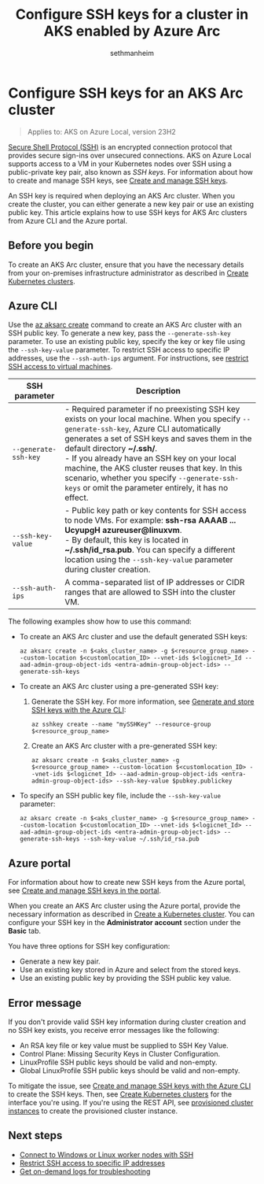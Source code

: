 ﻿---
title: Configure SSH keys for a cluster in AKS enabled by Azure Arc
description: Learn how to configure SSH keys for an AKS Arc cluster.
ms.date: 01/10/2025
ms.topic: how-to
author: sethmanheim
ms.author: sethm
ms.reviewer: leslielin
ms.lastreviewed: 01/10/2025
---

# Configure SSH keys for an AKS Arc cluster

> Applies to: AKS on Azure Local, version 23H2

[Secure Shell Protocol (SSH)](https://www.ssh.com/ssh/) is an encrypted connection protocol that provides secure sign-ins over unsecured connections. AKS on Azure Local supports access to a VM in your Kubernetes nodes over SSH using a public-private key pair, also known as *SSH keys*. For information about how to create and manage SSH keys, see [Create and manage SSH keys](/azure/virtual-machines/ssh-keys-azure-cli).

An SSH key is required when deploying an AKS Arc cluster. When you create the cluster, you can either generate a new key pair or use an existing public key. This article explains how to use SSH keys for AKS Arc clusters from Azure CLI and the Azure portal.

## Before you begin

To create an AKS Arc cluster, ensure that you have the necessary details from your on-premises infrastructure administrator as described in [Create Kubernetes clusters](aks-create-clusters-cli.md#before-you-begin).

## Azure CLI

Use the [az aksarc create](/cli/azure/aksarc#az-aksarc-create) command to create an AKS Arc cluster with an SSH public key. To generate a new key, pass the `--generate-ssh-key` parameter. To use an existing public key, specify the key or key file using the `--ssh-key-value` parameter. To restrict SSH access to specific IP addresses, use the `--ssh-auth-ips` argument. For instructions, see [restrict SSH access to virtual machines](restrict-ssh-access.md).

| SSH parameter | Description |
|-------------------------|-------------------------|
| `--generate-ssh-key` | - Required parameter if no preexisting SSH key exists on your local machine. When you specify `--generate-ssh-key`, Azure CLI automatically generates a set of SSH keys and saves them in the default directory **~/.ssh/**.</br> - If you already have an SSH key on your local machine, the AKS cluster reuses that key. In this scenario, whether you specify `--generate-ssh-keys` or omit the parameter entirely, it has no effect. |
| `--ssh-key-value` | - Public key path or key contents for SSH access to node VMs. For example: **ssh-rsa AAAAB ... UcyupgH azureuser@linuxvm**.</br> - By default, this key is located in **~/.ssh/id_rsa.pub**. You can specify a different location using the `--ssh-key-value` parameter during cluster creation. |
| `--ssh-auth-ips` | A comma-separated list of IP addresses or CIDR ranges that are allowed to SSH into the cluster VM. |

The following examples show how to use this command:

- To create an AKS Arc cluster and use the default generated SSH keys:

  ```azurecli
  az aksarc create -n $<aks_cluster_name> -g $<resource_group_name> --custom-location $<customlocation_ID> --vnet-ids $<logicnet>_Id --aad-admin-group-object-ids <entra-admin-group-object-ids> --generate-ssh-keys
  ```

- To create an AKS Arc cluster using a pre-generated SSH key:

  1. Generate the SSH key. For more information, see [Generate and store SSH keys with the Azure CLI](/azure/virtual-machines/ssh-keys-azure-cli#generate-new-keys):

     ```azurecli
     az sshkey create --name "mySSHKey" --resource-group $<resource_group_name>
     ```

  1. Create an AKS Arc cluster with a pre-generated SSH key:

     ```azurecli
     az aksarc create -n $<aks_cluster_name> -g $<resource_group_name> --custom-location $<customlocation_ID> --vnet-ids $<logicnet_Id> --aad-admin-group-object-ids <entra-admin-group-object-ids> --ssh-key-value $pubkey.publickey
     ```

- To specify an SSH public key file, include the `--ssh-key-value` parameter:

  ```azurecli
  az aksarc create -n $<aks_cluster_name> -g $<resource_group_name> --custom-location $<customlocation_ID> --vnet-ids $<logicnet_Id> --aad-admin-group-object-ids <entra-admin-group-object-ids> --generate-ssh-keys --ssh-key-value ~/.ssh/id_rsa.pub
  ```

## Azure portal

For information about how to create new SSH keys from the Azure portal, see [Create and manage SSH keys in the portal](/azure/virtual-machines/ssh-keys-portal#generate-new-keys).

When you create an AKS Arc cluster using the Azure portal, provide the necessary information as described in [Create a Kubernetes cluster](aks-create-clusters-portal.md#create-a-kubernetes-cluster). You can configure your SSH key in the **Administrator account** section under the **Basic** tab.

You have three options for SSH key configuration:

- Generate a new key pair.
- Use an existing key stored in Azure and select from the stored keys.
- Use an existing public key by providing the SSH public key value.

## Error message

If you don't provide valid SSH key information during cluster creation and no SSH key exists, you receive error messages like the following:

- An RSA key file or key value must be supplied to SSH Key Value.
- Control Plane: Missing Security Keys in Cluster Configuration.
- LinuxProfile SSH public keys should be valid and non-empty.
- Global LinuxProfile SSH public keys should be valid and non-empty.

To mitigate the issue, see [Create and manage SSH keys with the Azure CLI](/azure/virtual-machines/ssh-keys-azure-cli#generate-new-keys) to create the SSH keys. Then, see [Create Kubernetes clusters](aks-create-clusters-cli.md) for the interface you're using. If you're using the REST API, see [provisioned cluster instances](/rest/api/hybridcontainer/provisioned-cluster-instances) to create the provisioned cluster instance.

## Next steps

- [Connect to Windows or Linux worker nodes with SSH](ssh-connect-to-windows-and-linux-worker-nodes.md)
- [Restrict SSH access to specific IP addresses](restrict-ssh-access.md)
- [Get on-demand logs for troubleshooting](get-on-demand-logs.md)
